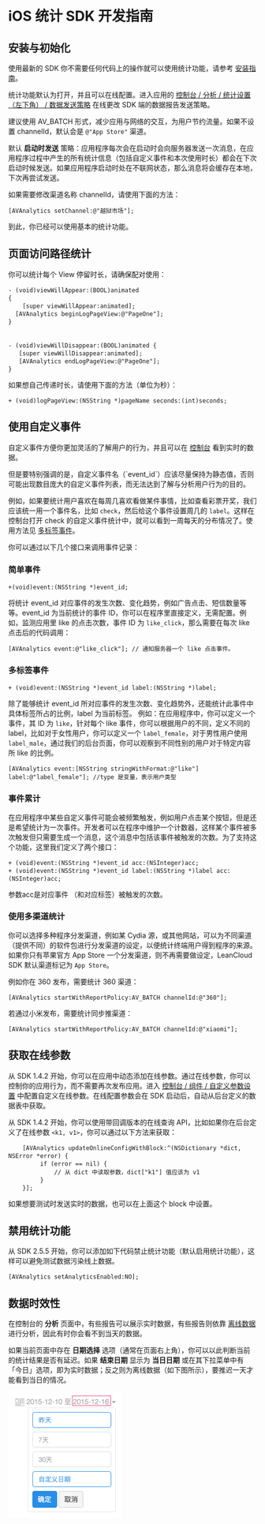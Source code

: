 # iOS 统计 SDK 开发指南

## 安装与初始化

使用最新的 SDK 你不需要任何代码上的操作就可以使用统计功能，请参考 [安装指南](sdk_setup-ios.html)。

统计功能默认为打开，并且可以在线配置。进入应用的 [控制台 / 分析 / 统计设置<span class="text-muted">（左下角）</span> / 数据发送策略](/stat.html?appid={{appid}}#/statconfig/trans_strategoy) 在线更改 SDK 端的数据报告发送策略。

建议使用 AV_BATCH 形式，减少应用与网络的交互，为用户节约流量。如果不设置 channelId，默认会是 `@"App Store"` 渠道。


默认 **启动时发送** 策略：应用程序每次会在启动时会向服务器发送一次消息，在应用程序过程中产生的所有统计信息（包括自定义事件和本次使用时长）都会在下次启动时候发送。如果应用程序启动时处在不联网状态，那么消息将会缓存在本地，下次再尝试发送。

如果需要修改渠道名称 channelId，请使用下面的方法：

```objc
[AVAnalytics setChannel:@"越狱市场"];
```

到此，你已经可以使用基本的统计功能。

##  页面访问路径统计

你可以统计每个 View 停留时长，请确保配对使用：

```objc
- (void)viewWillAppear:(BOOL)animated
{
	[super viewWillAppear:animated];
  [AVAnalytics beginLogPageView:@"PageOne"];
}


- (void)viewWillDisappear:(BOOL)animated {
   [super viewWillDisappear:animated];
   [AVAnalytics endLogPageView:@"PageOne"];
}
```

如果想自己传递时长，请使用下面的方法（单位为秒）：

```objc
+ (void)logPageView:(NSString *)pageName seconds:(int)seconds;
```


## 使用自定义事件

自定义事件方便你更加灵活的了解用户的行为，并且可以在 [控制台](/stat.html?appid={{appid}}#/stat/customevent) 看到实时的数据。

<div class="callout callout-info">但是要特别强调的是，自定义事件名（`event_id`）应该尽量保持为静态值，否则可能出现数目庞大的自定义事件列表，而无法达到了解与分析用户行为的目的。</div>

例如，如果要统计用户喜欢在每周几喜欢看做某件事情，比如查看彩票开奖，我们应该统一用一个事件名，比如 `check`，然后给这个事件设置周几的 `label`。这样在控制台打开 check 的自定义事件统计中，就可以看到一周每天的分布情况了。使用方法见 [多标签事件](#多标签事件)。

你可以通过以下几个接口来调用事件记录：

### 简单事件

```objc
+(void)event:(NSString *)event_id;
```

将统计 event_id 对应事件的发生次数、变化趋势，例如广告点击、短信数量等等。event_id 为当前统计的事件 ID，你可以在程序里直接定义，无需配置。例如，监测应用里 like 的点击次数，事件 ID 为 `like_click`，那么需要在每次 like 点击后的代码调用：

```objc
[AVAnalytics event:@"like_click"]; // 通知服务器一个 like 点击事件。
```

### 多标签事件

```objc
+ (void)event:(NSString *)event_id label:(NSString *)label;
```

除了能够统计 event_id 所对应事件的发生次数、变化趋势外，还能统计此事件中具体标签所占的比例，label 为当前标签。
例如：在应用程序中，你可以定义一个事件，其 ID 为 `like`，针对每个 like 事件，你可以根据用户的不同，定义不同的 label，比如对于女性用户，你可以定义一个 `label_female`，对于男性用户使用 `label_male`，通过我们的后台页面，你可以观察到不同性别的用户对于特定内容所 like 的比例。

```objc
[AVAnalytics event:[NSString stringWithFormat:@"like"] label:@"label_female"]; //type 是变量，表示用户类型
```

###  事件累计

在应用程序中某些自定义事件可能会被频繁触发，例如用户点击某个按钮，但是还是希望统计为一次事件。开发者可以在程序中维护一个计数器，这样某个事件被多次触发但只需要生成一个消息，这个消息中包括该事件被触发的次数。为了支持这个功能，这里我们定义了两个接口：

```objc
+ (void)event:(NSString *)event_id acc:(NSInteger)acc;
+ (void)event:(NSString *)event_id label:(NSString *)label acc:(NSInteger)acc;
```

参数acc是对应事件 （和对应标签）被触发的次数。


### 使用多渠道统计

你可以选择多种程序分发渠道，例如某 Cydia 源，或其他网站，可以为不同渠道（提供不同）的软件包进行分发渠道的设定，以便统计终端用户得到程序的来源。如果你只有苹果官方 App Store 一个分发渠道，则不再需要做设定，LeanCloud SDK 默认渠道标记为 `App Store`。

例如你在 360 发布，需要统计 360 渠道：

```objc
[AVAnalytics startWithReportPolicy:AV_BATCH channelId:@"360"];
```

若通过小米发布，需要统计同步推渠道：

```objc
[AVAnalytics startWithReportPolicy:AV_BATCH channelId:@"xiaomi"];
```

## 获取在线参数

从 SDK 1.4.2 开始，你可以在应用中动态添加在线参数。通过在线参数，你可以控制你的应用行为，而不需要再次发布应用。进入 [控制台 / 组件 / 自定义参数设置](/devcomponent.html?appid={{appid}}#/component/custom_param) 中配置自定义在线参数。在线配置参数会在 SDK 启动后，自动从后台定义的数据表中获取。

从 SDK 1.4.2 开始，你可以使用带回调版本的在线查询 API，比如如果你在后台定义了在线参数 `<k1, v1>`，你可以通过以下方法来获取：

```objc
    [AVAnalytics updateOnlineConfigWithBlock:^(NSDictionary *dict, NSError *error) {
         if (error == nil) {
             // 从 dict 中读取参数，dict["k1"] 值应该为 v1
         }
    }];
```

如果想要测试时发送实时的数据，也可以在上面这个 block 中设置。

## 禁用统计功能

从 SDK 2.5.5 开始，你可以添加如下代码禁止统计功能（默认启用统计功能），这样可以避免测试数据污染线上数据。

```objc
[AVAnalytics setAnalyticsEnabled:NO];
```

## 数据时效性

在控制台的 **分析** 页面中，有些报告可以展示实时数据，有些报告则依靠 [离线数据](leaninsight_guide.html) 进行分析，因此有时你会看不到当天的数据。

如果当前页面中存在 **日期选择** 选项（通常在页面右上角），你可以以此判断当前的统计结果是否有延迟。如果 **结束日期** 显示为 **当日日期** 或在其下拉菜单中有「今日」选项，即为实时数据；反之则为离线数据（如下图所示），要推迟一天才能看到当日的情况。

<img src="../images/analytics_datepicker_for_offline_data.png" alt="" width="231" height="256">
